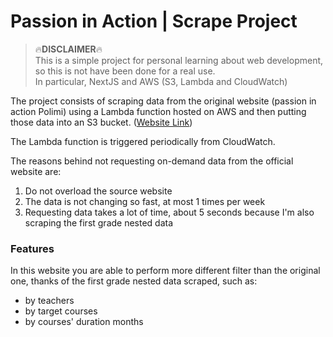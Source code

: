 # Passion in Action | Scrape Project

> 🔥**DISCLAIMER**🔥  
> This is a simple project for personal learning about web development, so this is not have been done for a real use.  
> In particular, NextJS and AWS (S3, Lambda and CloudWatch)

The project consists of scraping data from the original website (passion in action Polimi) using a Lambda function hosted on AWS and then putting those data into an S3 bucket. ([Website Link](https://passion.now.sh))

The Lambda function is triggered periodically from CloudWatch.

The reasons behind not requesting on-demand data from the official website are:

1. Do not overload the source website
2. The data is not changing so fast, at most 1 times per week
3. Requesting data takes a lot of time, about 5 seconds because I'm also scraping the first grade nested data

### Features

In this website you are able to perform more different filter than the original one, thanks of the first grade nested data scraped, such as:

- by teachers
- by target courses
- by courses' duration months
